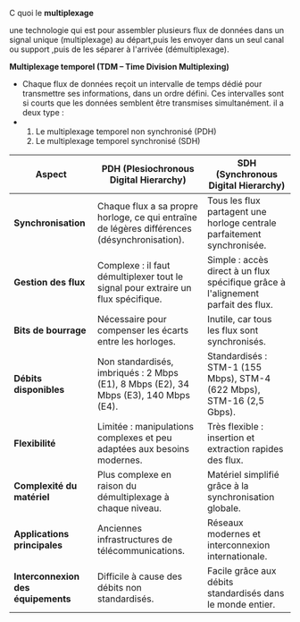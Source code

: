 C quoi le **multiplexage** 

une technologie qui est pour assembler plusieurs flux de données dans un signal unique (multiplexage) au départ,puis les envoyer dans un seul canal ou support ,puis de les séparer à l'arrivée (démultiplexage).

**Multiplexage temporel (TDM – Time Division Multiplexing)**
 - Chaque flux de données reçoit un intervalle de temps dédié pour transmettre ses informations, dans un ordre défini. Ces intervalles sont si courts que les données semblent être transmises simultanément. il a deux type :
 - 1. Le multiplexage temporel non synchronisé (PDH)
   2. Le multiplexage temporel synchronisé (SDH)


| **Aspect**                      | **PDH (Plesiochronous Digital Hierarchy)**                          | **SDH (Synchronous Digital Hierarchy)**                          |
|----------------------------------|---------------------------------------------------------------------|------------------------------------------------------------------|
| **Synchronisation**              | Chaque flux a sa propre horloge, ce qui entraîne de légères différences (désynchronisation). | Tous les flux partagent une horloge centrale parfaitement synchronisée. |
| **Gestion des flux**             | Complexe : il faut démultiplexer tout le signal pour extraire un flux spécifique. | Simple : accès direct à un flux spécifique grâce à l'alignement parfait des flux. |
| **Bits de bourrage**             | Nécessaire pour compenser les écarts entre les horloges.            | Inutile, car tous les flux sont synchronisés.                   |
| **Débits disponibles**           | Non standardisés, imbriqués : 2 Mbps (E1), 8 Mbps (E2), 34 Mbps (E3), 140 Mbps (E4). | Standardisés : STM-1 (155 Mbps), STM-4 (622 Mbps), STM-16 (2,5 Gbps). |
| **Flexibilité**                  | Limitée : manipulations complexes et peu adaptées aux besoins modernes. | Très flexible : insertion et extraction rapides des flux.       |
| **Complexité du matériel**       | Plus complexe en raison du démultiplexage à chaque niveau.          | Matériel simplifié grâce à la synchronisation globale.          |
| **Applications principales**     | Anciennes infrastructures de télécommunications.                   | Réseaux modernes et interconnexion internationale.              |
| **Interconnexion des équipements** | Difficile à cause des débits non standardisés.                     | Facile grâce aux débits standardisés dans le monde entier.       |

